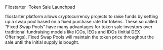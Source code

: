  Fliostarter -Token Sale Launchpad
 
fliostarter platform allows cryptocurrency projects to raise funds by setting up a swap pool based on a fixed purchase rate for tokens. These so called “Fixed Swap Pools” have many advantages for token sale investors over traditional fundraising models like ICOs, IEOs and IDOs (Initial DEX Offerings). Fixed Swap Pools will maintain the token price throughout the sale until the initial supply is bought.
